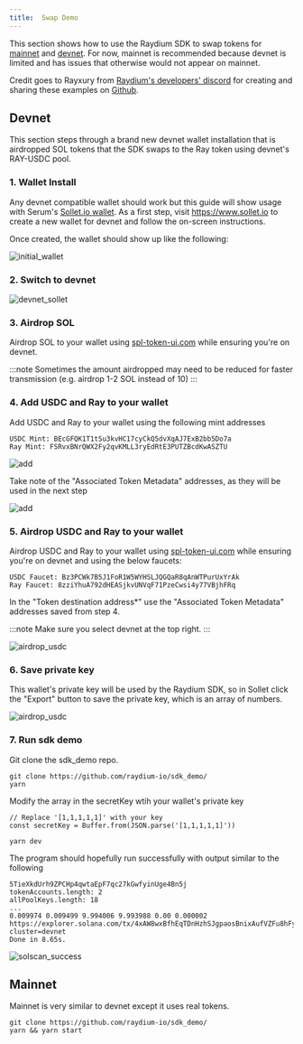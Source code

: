 ```yaml
---
title:  Swap Demo
---
```


This section shows how to use the Raydium SDK to swap tokens for [mainnet](#mainnet) and
[devnet](#devnet). For now, mainnet is recommended because devnet is limited and has issues
that otherwise would not appear on mainnet.

Credit goes to Rayxury from [Raydium's developers' discord](https://discord.com/channels/813741812598439958/813750197423308820) for creating and sharing these examples on [Github](https://github.com/raydium-io/sdk_demo/).

## Devnet

This section steps through a brand new devnet wallet installation that is airdropped
SOL tokens that the SDK swaps to the Ray token using devnet's RAY-USDC pool.

### 1. Wallet Install

Any devnet compatible wallet should work but this guide will show usage
with Serum's [Sollet.io wallet](https://www.sollet.io/). As a first step,
visit https://www.sollet.io to create a new wallet for devnet and follow
the on-screen instructions.

Once created, the wallet should show up like the following:

![initial_wallet](/img/guides/initial_wallet.png)


### 2. Switch to devnet

![devnet_sollet](/img/guides/devnet_sollet.png)

### 3. Airdrop SOL

Airdrop SOL to your wallet using [spl-token-ui.com](https://www.spl-token-ui.com/#/sol-airdrop)
while ensuring you're on devnet.

:::note
Sometimes the amount airdropped may need to be reduced 
for faster transmission (e.g. airdrop 1-2 SOL instead of 10)
:::

### 4. Add USDC and Ray to your wallet

Add USDC and Ray to your wallet using the following mint addresses

```
USDC Mint: BEcGFQK1T1tSu3kvHC17cyCkQ5dvXqAJ7ExB2bb5Do7a
Ray Mint: FSRvxBNrQWX2Fy2qvKMLL3ryEdRtE3PUTZBcdKwASZTU
```

![add](/img/guides/add-ray-wallet.png)

Take note of the "Associated Token Metadata" addresses, as they will be used
in the next step

![add](/img/guides/token_addresses.png)


### 5. Airdrop USDC and Ray to your wallet

Airdrop USDC and Ray to your wallet using [spl-token-ui.com](https://www.spl-token-ui.com/#/sol-airdrop)
while ensuring you're on devnet and using the below faucets:

```
USDC Faucet: Bz3PCWk7B5J1FoR1W5WYHSLJQGQaR8qAnWTPurUxYrAk
Ray Faucet: 8zziYhuA792dHEASjkvUNVqF71PzeCwsi4y77VBjhFRq
```

In the "Token destination address*" use the "Associated Token Metadata" addresses saved from step 4.

:::note
Make sure you select devnet at the top right.
:::

![airdrop_usdc](/img/guides/airdrop_usdc.png)


### 6. Save private key

This wallet's private key will be used by the Raydium SDK, so in Sollet click the "Export" button
to save the private key, which is an array of numbers.

![airdrop_usdc](/img/guides/sollet_export.png)

### 7. Run sdk demo

Git clone the sdk_demo repo.

```shell
git clone https://github.com/raydium-io/sdk_demo/
yarn
```

Modify the array in the secretKey wtih your wallet's private key

```tsx
// Replace '[1,1,1,1,1]' with your key
const secretKey = Buffer.from(JSON.parse('[1,1,1,1,1]'))
```


```shell
yarn dev
```

The program should hopefully run successfully with output similar to the following

```
5TieXkdUrh9ZPCHp4qwtaEpF7qc27kGwfyinUge4Bn5j
tokenAccounts.length: 2
allPoolKeys.length: 18
...
0.009974 0.009499 9.994006 9.993988 0.00 0.000002
https://explorer.solana.com/tx/4xAW8wxBfhEqTDnHzhSJgpaosBnixAufVZFu8hFyhS2CTbs2fgbDptQKw4eLvAaQGPVt76uR5u7bbJGEsrhgVmN4?cluster=devnet
Done in 8.65s.
```

![solscan_success](/img/guides/solscan_success.png)

## Mainnet

Mainnet is very similar to devnet except it uses real tokens.

```shell
git clone https://github.com/raydium-io/sdk_demo/
yarn && yarn start
```